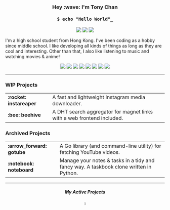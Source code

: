 <h3 align="center">Hey :wave: I'm Tony Chan</h3>

<h4 align="center"><pre>$ echo "Hello World"_</pre></h4>

<p align="center">
  <img src="https://img.shields.io/badge/as-student-cyan">
  <img src="https://img.shields.io/badge/as-programmer-blue">
  <img src="https://img.shields.io/badge/from-Hong%20Kong-white">
</p>

I'm a high school student from Hong Kong.
I've been coding as a hobby since middle school.
I like developing all kinds of things as long as they are cool and interesting.
Other than that, I also like listening to music and watching movies & anime!

<p align="center">
  <img src="https://img.shields.io/badge/-Python-black?logo=python&style=flat-square">
  <img src="https://img.shields.io/badge/-Go-black?logo=go&style=flat-square">
  <img src="https://img.shields.io/badge/-Java-black?logo=java&style=flat-square">
  <img src="https://img.shields.io/badge/-Kotlin-black?logo=kotlin&style=flat-square">
  <img src="https://img.shields.io/badge/-JavaScript-black?logo=javascript&style=flat-square">
  <img src="https://img.shields.io/badge/-TypeScript-black?logo=typescript&style=flat-square">
  <img src="https://img.shields.io/badge/-React.js-black?logo=react&style=flat-square">
  <img src="https://img.shields.io/badge/-Vue.js-black?logo=vue.js&style=flat-square">
</p>

---

### WIP Projects

<table><tbody>
  <tr>
    <td><strong>:rocket: instareaper</strong></td>
    <td>A fast and lightweight Instagram media downloader.</td>
  </tr>
  <tr>
    <td><strong>:bee: beehive</strong></td>
    <td>A DHT search aggregator for magnet links with a web frontend included.</td>
  </tr>
</tbody></table>

### Archived Projects

<table><tbody>
  <tr>
    <td><strong>:arrow_forward: gotube</strong></td>
    <td>A Go library (and command-line utility) for fetching YouTube videos.</td>
  </tr>
  <tr>
    <td><strong>:notebook: noteboard</strong></td>
    <td>Manage your notes & tasks in a tidy and fancy way. A taskbook clone written in Python.</td>
  </tr>
</tbody></table>

---

<h5 align="center">My Active Projects</h5>

<p align="center">
  <img width="5%" src="https://content.invisioncic.com/p289038/monthly_2020_04/arrow-down.gif.c819a92ab7162c828e944727a545dcd7.gif">
</p>
